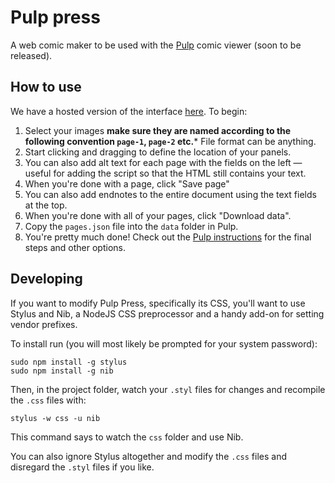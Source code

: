 Pulp press
===

A web comic maker to be used with the [Pulp](https://github.com/ajam/pulp) comic viewer (soon to be released).

## How to use

We have a hosted version of the interface [here](http://ajam.github.io/pulp-press). To begin:

1. Select your images **make sure they are named according to the following convention `page-1`, `page-2` etc.*** File format can be anything.
2. Start clicking and dragging to define the location of your panels.
3. You can also add alt text for each page with the fields on the left — useful for adding the script so that the HTML still contains your text.
4. When you're done with a page, click "Save page"
5. You can also add endnotes to the entire document using the text fields at the top.
6. When you're done with all of your pages, click "Download data".
7. Copy the `pages.json` file into the `data` folder in Pulp.
8. You're pretty much done! Check out the [Pulp instructions](http://github.com/ajam/pulp) for the final steps and other options.

## Developing

If you want to modify Pulp Press, specifically its CSS, you'll want to use Stylus and Nib, a NodeJS CSS preprocessor and a handy add-on for setting vendor prefixes. 

To install run (you will most likely be prompted for your system password):

````
sudo npm install -g stylus
sudo npm install -g nib

````

Then, in the project folder, watch your `.styl` files for changes and recompile the `.css` files with:

````
stylus -w css -u nib
````

This command says to watch the `css` folder and use Nib.


You can also ignore Stylus altogether and modify the `.css` files and disregard the `.styl` files if you like.
